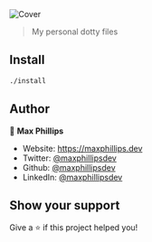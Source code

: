 <img align="center" alt="Cover" src="https://repository-images.githubusercontent.com/577637937/b0ab6312-a079-4638-a093-49e7c6710022">


> My personal dotty files

## Install

```sh
./install
```

## Author

👤 **Max Phillips**

* Website: https://maxphillips.dev
* Twitter: [@maxphillipsdev](https://twitter.com/maxphillipsdev)
* Github: [@maxphillipsdev](https://github.com/maxphillipsdev)
* LinkedIn: [@maxphillipsdev](https://linkedin.com/in/maxphillipsdev)

## Show your support

Give a ⭐️ if this project helped you!
